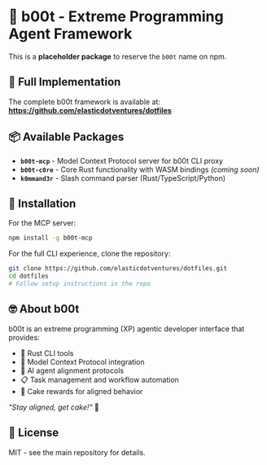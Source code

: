 # 🥾 b00t - Extreme Programming Agent Framework

This is a **placeholder package** to reserve the `b00t` name on npm.

## 🚀 Full Implementation

The complete b00t framework is available at:
**https://github.com/elasticdotventures/dotfiles**

## 📦 Available Packages

- **`b00t-mcp`** - Model Context Protocol server for b00t CLI proxy
- **`b00t-c0re`** - Core Rust functionality with WASM bindings *(coming soon)*
- **`k0mmand3r`** - Slash command parser (Rust/TypeScript/Python)

## 🔧 Installation

For the MCP server:
```bash
npm install -g b00t-mcp
```

For the full CLI experience, clone the repository:
```bash
git clone https://github.com/elasticdotventures/dotfiles.git
cd dotfiles
# Follow setup instructions in the repo
```

## 🤓 About b00t

b00t is an extreme programming (XP) agentic developer interface that provides:
- 🦀 Rust CLI tools
- 🔗 Model Context Protocol integration
- 🤖 AI agent alignment protocols
- 📋 Task management and workflow automation
- 🍰 Cake rewards for aligned behavior

*"Stay aligned, get cake!"* 🎂

## 📄 License

MIT - see the main repository for details.